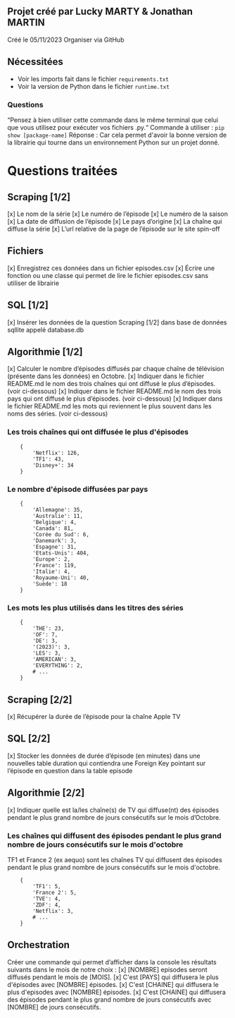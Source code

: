 ## Projet créé par Lucky MARTY & Jonathan MARTIN
Créé le 05/11/2023 
Organiser via GitHub 

## Nécessitées
- Voir les imports fait dans le fichier `requirements.txt` 
- Voir la version de Python dans le fichier `runtime.txt` 

### Questions 
“Pensez à bien utiliser cette commande dans le même terminal que celui que vous utilisez pour exécuter vos fichiers .py.“
Commande à utiliser : `pip show [package-name]`
Réponse : Car cela permet d'avoir la bonne version de la librairie qui tourne dans un environnement Python sur un projet donné.

# Questions traitées 
## Scraping  [1/2]
[x] Le nom de la série
[x] Le numéro de l’épisode
[x] Le numéro de la saison
[x] La date de diffusion de l’épisode
[x] Le pays d’origine
[x] La chaîne qui diffuse la série
[x] L’url relative de la page de l’épisode sur le site spin-off 

## Fichiers
[x] Enregistrez ces données dans un fichier episodes.csv
[x] Écrire une fonction ou une classe qui permet de lire le fichier episodes.csv sans utiliser de librairie

## SQL [1/2]
[x] Insérer les données de la question Scraping [1/2] dans base de données sqllite appelé database.db 

## Algorithmie [1/2]
[x] Calculer le nombre d’épisodes diffusés par chaque chaîne de télévision (présente dans les données) en Octobre.
[x] Indiquer dans le fichier README.md le nom des trois chaînes qui ont diffusé le plus d’épisodes. (voir ci-dessous)
[x] Indiquer dans le fichier README.md le nom des trois pays qui ont diffusé le plus d’épisodes. (voir ci-dessous)
[x] Indiquer dans le fichier README.md les mots qui reviennent le plus souvent dans les noms des séries. (voir ci-dessous)

### Les trois chaînes qui ont diffusée le plus d'épisodes
```PY
    {
        'Netflix': 126,
        'TF1': 43,
        'Disney+': 34
    }
```

### Le nombre d'épisode diffusées par pays 
```PY
    {
        'Allemagne': 35,
        'Australie': 11,
        'Belgique': 4,
        'Canada': 81,
        'Corée du Sud': 6,
        'Danemark': 3,
        'Espagne': 31,
        'Etats-Unis': 404,
        'Europe': 2,
        'France': 119,
        'Italie': 4,
        'Royaume-Uni': 40,
        'Suède': 18
    }
```

### Les mots les plus utilisés dans les titres des séries
```PY
    {
        'THE': 23,
        'OF': 7,
        'DE': 3,
        '(2023)': 3,
        'LES': 3, 
        'AMERICAN': 3, 
        'EVERYTHING': 2,
        # ...
    }
```

## Scraping [2/2] 
[x] Récupérer la durée de l’épisode pour la chaîne Apple TV

## SQL [2/2]
[x] Stocker les données de durée d’épisode (en minutes) dans une nouvelles table duration qui contiendra une Foreign Key pointant sur l’épisode en question dans la table episode

## Algorithmie [2/2]
[x] Indiquer quelle est la/les chaîne(s) de TV qui diffuse(nt) des épisodes pendant le plus grand nombre de jours consécutifs sur le mois d’Octobre.

### Les chaînes qui diffusent des épisodes pendant le plus grand nombre de jours consécutifs sur le mois d'octobre
TF1 et France 2 (ex aequo) sont les chaînes TV qui diffusent des épisodes pendant le plus grand nombre de jours consécutifs sur le mois d'octobre.

```PY
    {
        'TF1': 5, 
        'France 2': 5, 
        'TVE': 4, 
        'ZDF': 4, 
        'Netflix': 3,
        # ...
    }
```
## Orchestration
Créer une commande qui permet d’afficher dans la console les résultats suivants dans le mois de notre choix :
[x] [NOMBRE] episodes seront diffusés pendant le mois de [MOIS].
[x] C'est [PAYS] qui diffusera le plus d'épisodes avec [NOMBRE] épisodes.
[x] C'est [CHAINE] qui diffusera le plus d'episodes avec [NOMBRE] épisodes.
[x] C'est [CHAINE] qui diffusera des épisodes pendant le plus grand nombre de jours consécutifs avec [NOMBRE] de jours consécutifs.